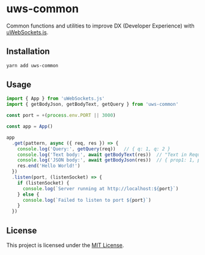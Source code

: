 # uws-common
Common functions and utilities to improve DX (Developer Experience) with [uWebSockets.js](https://github.com/uNetworking/uWebSockets.js).

## Installation
```sh
yarn add uws-common
```

## Usage
```ts
import { App } from 'uWebSockets.js'
import { getBodyJson, getBodyText, getQuery } from 'uws-common'

const port = +(process.env.PORT || 3000)

const app = App()

app
  .get(pattern, async ({ req, res }) => {
    console.log('Query:', getQuery(req))   // { q: 1, q: 2 }
    console.log('Text body:', await getBodyText(res))  // "Text in Request Body"
    console.log('JSON body:', await getBodyJson(res))  // { prop1: 1, prop2: 2 }
    res.end('Hello World!')
  })
  .listen(port, (listenSocket) => {
    if (listenSocket) {
      console.log(`Server running at http://localhost:${port}`)
    } else {
      console.log(`Failed to listen to port ${port}`)
    }
  })
```

## License

This project is licensed under the [MIT License](LICENSE).
